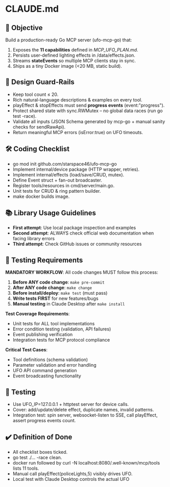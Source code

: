# **CLAUDE.md**







## **🔰 Objective**





Build a production-ready Go MCP server (ufo-mcp-go) that:



1. Exposes the **11 capabilities** defined in *MCP_UFO_PLAN.md*.
2. Persists user-defined lighting effects in /data/effects.json.
3. Streams **stateEvents** so multiple MCP clients stay in sync.
4. Ships as a tiny Docker image (<20 MB, static build).







## **📐 Design Guard-Rails**





- Keep tool count ≤ 20.
- Rich natural-language descriptions & examples on every tool.
- playEffect & stopEffects must send **progress events** (event:"progress").
- Protect shared state with sync.RWMutex – no global data races (run go test -race).
- Validate all inputs (JSON Schema generated by mcp-go + manual sanity checks for sendRawApi).
- Return meaningful MCP errors (isError:true) on UFO timeouts.







## **🛠 Coding Checklist**





- go mod init github.com/starspace46/ufo-mcp-go
- Implement internal/device package (HTTP wrapper, retries).
- Implement internal/effects (load/save/CRUD, mutex).
- Define Event struct + fan-out broadcaster.
- Register tools/resources in cmd/server/main.go.
- Unit tests for CRUD & ring pattern builder.
- make docker builds image.

## **📚 Library Usage Guidelines**

- **First attempt**: Use local package inspection and examples
- **Second attempt**: ALWAYS check official web documentation when facing library errors
- **Third attempt**: Check GitHub issues or community resources

## **🧪 Testing Requirements**

**MANDATORY WORKFLOW**: All code changes MUST follow this process:

1. **Before ANY code change**: `make pre-commit`
2. **After ANY code change**: `make change` 
3. **Before install/deploy**: `make test` (must pass)
4. **Write tests FIRST** for new features/bugs
5. **Manual testing** in Claude Desktop after `make install`

**Test Coverage Requirements**:
- Unit tests for ALL tool implementations
- Error condition testing (validation, API failures)
- Event publishing verification  
- Integration tests for MCP protocol compliance

**Critical Test Cases**:
- Tool definitions (schema validation)
- Parameter validation and error handling
- UFO API command generation
- Event broadcasting functionality







## **🧪 Testing**





- Use UFO_IP=127.0.0.1 + httptest server for device calls.
- Cover: add/update/delete effect, duplicate names, invalid patterns.
- Integration test: spin server, websocket-listen to SSE, call playEffect, assert progress events count.







## **✔️ Definition of Done**





- All checklist boxes ticked.
- go test ./... -race clean.
- docker run followed by curl -N localhost:8080/.well-known/mcp/tools lists 11 tools.
- Manual call playEffect(policeLights,5) visibly drives UFO.
- Local test with Claude Desktop controls the actual UFO